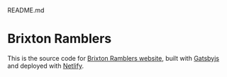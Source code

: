 README.md
# Brixton Ramblers

This is the source code for [Brixton Ramblers website](https://www.brixtonramblers.org), built with [Gatsbyjs](https://www.gatsbyjs.org/) and deployed with [Netlify](https://www.netlify.com/).
